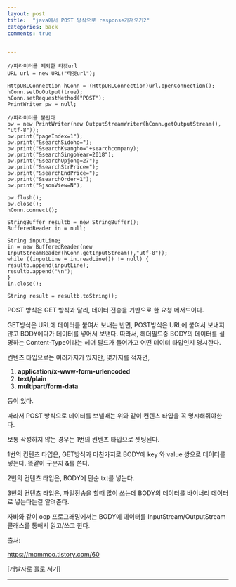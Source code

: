 ```yaml
---
layout: post
title:  "java에서 POST 방식으로 response가져오기2"
categories: back
comments: true


---
```




~~~
//파라미터를 제외한 타겟url
URL url = new URL("타겟url");

HttpURLConnection hConn = (HttpURLConnection)url.openConnection();
hConn.setDoOutput(true);
hConn.setRequestMethod("POST");
PrintWriter pw = null;

//파라미터를 붙인다
pw = new PrintWriter(new OutputStreamWriter(hConn.getOutputStream(), "utf-8"));
pw.print("pageIndex=1");
pw.print("&searchSidoho=");
pw.print("&searchKsangho="+searchcompany);
pw.print("&searchSingoYear=2018");
pw.print("&searchUpjong=27");
pw.print("&searchStrPrice=");
pw.print("&searchEndPrice=");
pw.print("&searchOrder=1");
pw.print("&jsonView=N");

pw.flush();
pw.close();
hConn.connect();

StringBuffer resultb = new StringBuffer();
BufferedReader in = null;

String inputLine;		
in = new BufferedReader(new InputStreamReader(hConn.getInputStream(),"utf-8"));
while ((inputLine = in.readLine()) != null) {
resultb.append(inputLine);		
resultb.append("\n");
}
in.close();

String result = resultb.toString();
~~~





POST 방식은 GET 방식과 달리, 데이터 전송을 기반으로 한 요청 메서드이다.

GET방식은 URL에 데이터를 붙여서 보내는 반면, POST방식은 URL에 붙여서 보내지 않고 BODY에다가 데이터를 넣어서 보낸다.  따라서, 헤더필드중 BODY의 데이터를 설명하는 Content-Type이라는 헤더 필드가 들어가고 어떤 데이터 타입인지 명시한다.

컨텐츠 타입으로는 여러가지가 있지만, 몇가지를 적자면,

1. **application/x-www-form-urlencoded**
2. **text/plain**
3. **multipart/form-data**

등이 있다.

따라서 POST 방식으로 데이터를 보낼때는 위와 같이 컨텐츠 타입을 꼭 명시해줘야한다.

보통 작성하지 않는 경우는 1번의 컨텐츠 타입으로 셋팅된다.

1번의 컨텐츠 타입은, GET방식과 마찬가지로 BODY에 key 와 value 쌍으로 데이터를 넣는다. 똑같이 구분자 &를 쓴다.

2번의 컨텐츠 타입은, BODY에 단순 txt를 넣는다.

3번의 컨텐츠 타입은, 파일전송을 할때 많이 쓰는데 BODY의 데이터를 바이너리 데이터로 넣는다는걸 알려준다.

자바와 같이 oop 프로그래밍에서는 BODY에 데이터를 InputStream/OutputStream 클래스를 통해서 읽고/쓰고 한다.

출처: 

https://mommoo.tistory.com/60

 [개발자로 홀로 서기]



---